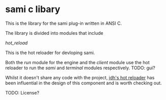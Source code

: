 sami c libary
=================

This is the library for the sami plug-in written in ANSI C.

The library is divided into modules that include

*hot_reload*

This is the hot reloader for devloping sami. 

Both the _run_ module for the engine and the _client_ module use the hot reloader to run the _sami_ and _terminal_ modules respectively. TODO: gui?

Whilst it doesn't share any code with the project, [jdh's hot reloader](https://github.com/jdah/reloadhost) has been influential in the design of this component and is worth checking out.

TODO: License?
